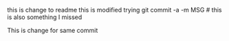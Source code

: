 this is change to readme
this is modified
trying git commit -a -m MSG # 
this is also something I missed


This is change for same commit
